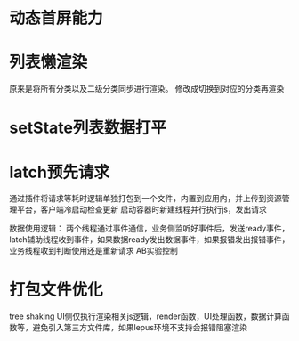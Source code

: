 # 动态首屏能力

# 列表懒渲染
原来是将所有分类以及二级分类同步进行渲染。
修改成切换到对应的分类再渲染

# setState列表数据打平

# latch预先请求
通过插件将请求等耗时逻辑单独打包到一个文件，内置到应用内，并上传到资源管理平台，客户端冷启动检查更新
启动容器时新建线程并行执行js，发出请求

数据使用逻辑：
两个线程通过事件通信，业务侧监听好事件后，发送ready事件，latch辅助线程收到事件，如果数据ready发出数据事件，如果报错发出报错事件，
业务线程收到判断使用还是重新请求
AB实验控制


# 打包文件优化
tree shaking
UI侧仅执行渲染相关js逻辑，render函数，UI处理函数，数据计算函数等，避免引入第三方文件库，如果lepus环境不支持会报错阻塞渲染




